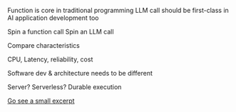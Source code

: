 Function is core in traditional programming
LLM call should be first-class in AI application development too

Spin a function call
Spin an LLM call

Compare characteristics

CPU, Latency, reliability, cost

Software dev & architecture needs to be different

Server? Serverless? Durable execution


[Go see a small excerpt](https://x.com/jheitzeb/status/1826810134871638030)
